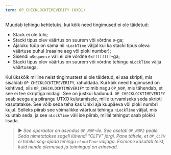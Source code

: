 ```yaml
---
term: OP_CHECKLOCKTIMEVERIFY (0XB1)
---
```


Muudab tehingu kehtetuks, kui kõik need tingimused ei ole täidetud:
* Stack ei ole tühi;
* Stacki tipus olev väärtus on suurem või võrdne `0`-ga;
* Ajaluku tüüp on sama nii `nLockTime` väljal kui ka stacki tipus oleva väärtuse puhul (reaalne aeg või ploki number);
* Sisendi `nSequence` väli ei ole võrdne `0xffffffff`-ga;
* Stacki tipus olev väärtus on suurem või võrdne tehingu `nLockTime` välja väärtusega.

Kui ükskõik milline neist tingimustest ei ole täidetud, ei saa skripti, mis sisaldab `OP_CHECKLOCKTIMEVERIFY`, rahuldada. Kui kõik need tingimused on kehtivad, siis `OP_CHECKLOCKTIMEVERIFY` toimib nagu `OP_NOP`, mis tähendab, et see ei tee skriptiga midagi. See on justkui kadunud. `OP_CHECKLOCKTIMEVERIFY` seab seega aja piirangu UTXO kulutamisele, mille turvamiseks seda skripti kasutatakse. See võib seda teha kas Unixi aja kuupäeva või ploki numbri kujul. Selleks piirab see võimalikke väärtusi tehingu `nLockTime` väljal, mis kulutab seda, ja see `nLockTime` väli ise piirab, millal tehingut saab plokki lisada.

> ► *See operaator on asendus `OP_NOP`-ile. See asetati `OP_NOP2` peale. Seda nimetatakse sageli lühendi "CLTV" järgi. Pane tähele, et `OP_CLTV` ei tohiks segi ajada tehingu `nLockTime` väljaga. Esimene kasutab teist, kuid nende olemused ja toimingud on erinevad.*